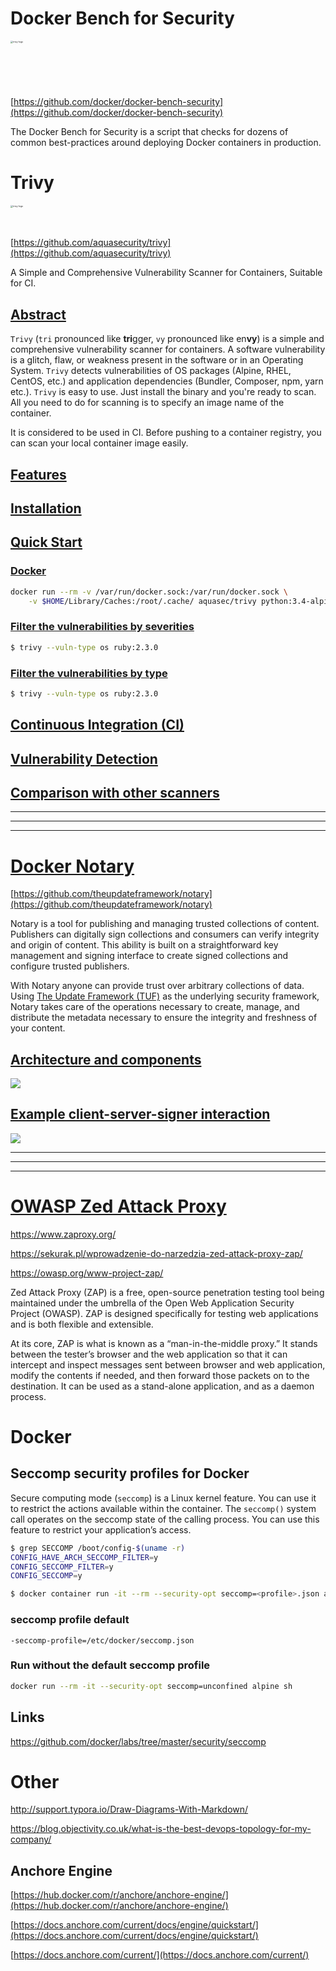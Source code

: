 # Docker Bench for Security

<img src="images/docker-bench-logo.png" alt="trivy-logo" style="zoom:25%;" width="300"/>

[https://github.com/docker/docker-bench-security](https://github.com/docker/docker-bench-security)

The Docker Bench for Security is a script that checks for dozens of common best-practices around deploying Docker containers in production.


# Trivy

<img src="images/trivy-logo.png" alt="trivy-logo" style="zoom:25%;" width="150"/>

[https://github.com/aquasecurity/trivy](https://github.com/aquasecurity/trivy)

A Simple and Comprehensive Vulnerability Scanner for Containers, Suitable for CI.

## [Abstract](https://github.com/aquasecurity/trivy#abstract)

`Trivy` (`tri` pronounced like **tri**gger, `vy` pronounced like en**vy**) is a simple and comprehensive vulnerability scanner for containers. A software vulnerability is a glitch, flaw, or weakness present in the software or in an Operating System. `Trivy` detects vulnerabilities of OS packages (Alpine, RHEL, CentOS, etc.) and application dependencies (Bundler, Composer, npm, yarn etc.). `Trivy` is easy to use. Just install the binary and you're ready to scan. All you need to do for scanning is to specify an image name of the container.

It is considered to be used in CI. Before pushing to a container registry, you can scan your local container image easily.

## [Features](https://github.com/aquasecurity/trivy#features)

## [Installation](https://github.com/aquasecurity/trivy#installation)

## [Quick Start](https://github.com/aquasecurity/trivy#quick-start)

### [Docker](https://github.com/aquasecurity/trivy#docker)

```sh
docker run --rm -v /var/run/docker.sock:/var/run/docker.sock \
    -v $HOME/Library/Caches:/root/.cache/ aquasec/trivy python:3.4-alpine
```

### [Filter the vulnerabilities by severities](https://github.com/aquasecurity/trivy#filter-the-vulnerabilities-by-severities)

```sh
$ trivy --vuln-type os ruby:2.3.0
```

### [Filter the vulnerabilities by type](https://github.com/aquasecurity/trivy#filter-the-vulnerabilities-by-type)

```sh
$ trivy --vuln-type os ruby:2.3.0
```



## [Continuous Integration (CI)](https://github.com/aquasecurity/trivy#continuous-integration-ci)

## [Vulnerability Detection](https://github.com/aquasecurity/trivy#vulnerability-detection)

## [Comparison with other scanners](https://github.com/aquasecurity/trivy#comparison-with-other-scanners)



------

------

------


# [Docker Notary](https://docs.docker.com/notary/getting_started/)

[https://github.com/theupdateframework/notary](https://github.com/theupdateframework/notary)

Notary is a tool for publishing and managing trusted collections of content. Publishers can digitally sign collections and consumers can verify integrity and origin of content. This ability is built on a straightforward key management and signing interface to create signed collections and configure trusted publishers.

With Notary anyone can provide trust over arbitrary collections of data. Using [The Update Framework (TUF)](https://www.theupdateframework.com/) as the underlying security framework, Notary takes care of the operations necessary to create, manage, and distribute the metadata necessary to ensure the integrity and freshness of your content.

## [Architecture and components](https://docs.docker.com/notary/service_architecture/)

![](images/notary-service-architecture.svg)

## [Example client-server-signer interaction](https://docs.docker.com/notary/service_architecture/)

![](images/notary-metadata-sequence.svg)



------

------

------


# [OWASP Zed Attack Proxy](https://www.zaproxy.org/)

https://www.zaproxy.org/

https://sekurak.pl/wprowadzenie-do-narzedzia-zed-attack-proxy-zap/

https://owasp.org/www-project-zap/



Zed Attack Proxy (ZAP) is a free, open-source penetration testing tool being maintained under the umbrella of the Open Web Application Security Project (OWASP). ZAP is designed specifically for testing web applications and is both flexible and extensible.

At its core, ZAP is what is known as a “man-in-the-middle proxy.” It stands between the tester’s browser and the web application so that it can intercept and inspect messages sent between browser and web application, modify the contents if needed, and then forward those packets on to the destination. It can be used as a stand-alone application, and as a daemon process.





# Docker

## Seccomp security profiles for Docker

Secure computing mode (`seccomp`) is a Linux kernel feature. You can use it to restrict the actions available within the container. The `seccomp()` system call operates on the seccomp state of the calling process. You can use this feature to restrict your application’s access.



```sh
$ grep SECCOMP /boot/config-$(uname -r)
CONFIG_HAVE_ARCH_SECCOMP_FILTER=y
CONFIG_SECCOMP_FILTER=y
CONFIG_SECCOMP=y
```



```sh
$ docker container run -it --rm --security-opt seccomp=<profile>.json alpine sh ...
```



### seccomp profile default

`-seccomp-profile=/etc/docker/seccomp.json`



### Run without the default seccomp profile

```sh
docker run --rm -it --security-opt seccomp=unconfined alpine sh
```

## Links

https://github.com/docker/labs/tree/master/security/seccomp



# Other

http://support.typora.io/Draw-Diagrams-With-Markdown/

https://blog.objectivity.co.uk/what-is-the-best-devops-topology-for-my-company/

## Anchore Engine

[https://hub.docker.com/r/anchore/anchore-engine/](https://hub.docker.com/r/anchore/anchore-engine/)

[https://docs.anchore.com/current/docs/engine/quickstart/](https://docs.anchore.com/current/docs/engine/quickstart/)

[https://docs.anchore.com/current/](https://docs.anchore.com/current/)
